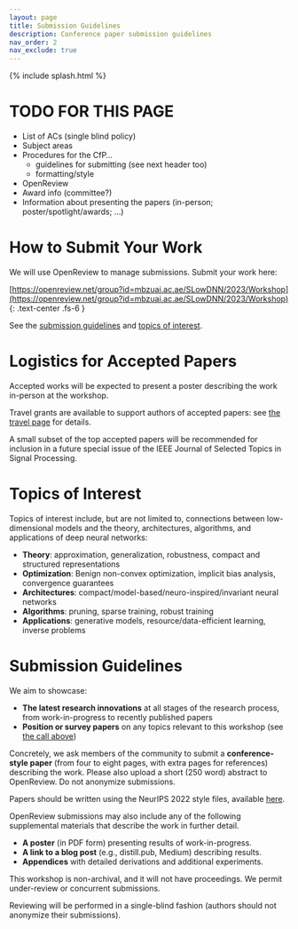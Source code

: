 ```yaml
---
layout: page
title: Submission Guidelines
description: Conference paper submission guidelines 
nav_order: 2
nav_exclude: true
---
```


{% include splash.html %}

# TODO FOR THIS PAGE

- List of ACs (single blind policy)
- Subject areas
- Procedures for the CfP…
    - guidelines for submitting (see next header too)
    - formatting/style
- OpenReview
- Award info (committee?)
- Information about presenting the papers (in-person; poster/spotlight/awards; …)


# How to Submit Your Work

We will use OpenReview to manage submissions. Submit your work here:

[https://openreview.net/group?id=mbzuai.ac.ae/SLowDNN/2023/Workshop](https://openreview.net/group?id=mbzuai.ac.ae/SLowDNN/2023/Workshop)
{: .text-center .fs-6 }

See the [submission guidelines](#submission-guidelines) and
[topics of interest](#topics-of-interest).

# Logistics for Accepted Papers

Accepted works will be expected to present a poster describing the work
in-person at the workshop.

Travel grants are available to support authors of accepted papers: 
see [the travel page]({{site.baseurl}}/travel) for details.

A small subset of the top accepted papers will be recommended for inclusion in
a future special issue of the IEEE Journal of Selected Topics in Signal
Processing.


# Topics of Interest

Topics of interest include, but are not limited to, connections between
low-dimensional models and the theory, architectures, algorithms, and
applications of deep neural networks:
- **Theory**: approximation, generalization,  robustness, compact and structured
  representations
- **Optimization**: Benign non-convex optimization, implicit bias analysis,
  convergence guarantees
- **Architectures**: compact/model-based/neuro-inspired/invariant neural networks
- **Algorithms**: pruning, sparse training, robust training 
- **Applications**: generative models, resource/data-efficient learning, inverse
  problems

# Submission Guidelines

We aim to showcase:

- **The latest research innovations** at all stages of the research process, from
  work-in-progress to recently published papers
- **Position or survey papers** on any topics relevant to this workshop (see
  [the call above](#topics-of-interest))

Concretely, we ask members of the community to submit a **conference-style
paper**
(from four to eight pages, with extra pages for references) describing the work. 
Please also upload a short (250 word) abstract to OpenReview.  Do not anonymize
submissions.

Papers should be written using the NeurIPS 2022 style files, available
[here](https://neurips.cc/Conferences/2022/PaperInformation/StyleFiles).

OpenReview submissions may also include any of the following supplemental
materials that describe the work in further detail. 
- **A poster** (in PDF form) presenting results of work-in-progress.
- **A link to a blog post** (e.g., distill.pub, Medium) describing results.
- **Appendices** with detailed derivations and additional experiments.

This workshop is non-archival, and it will not have proceedings. We permit
under-review or concurrent submissions. 

Reviewing will be performed in a single-blind fashion (authors should not
anonymize their submissions).
